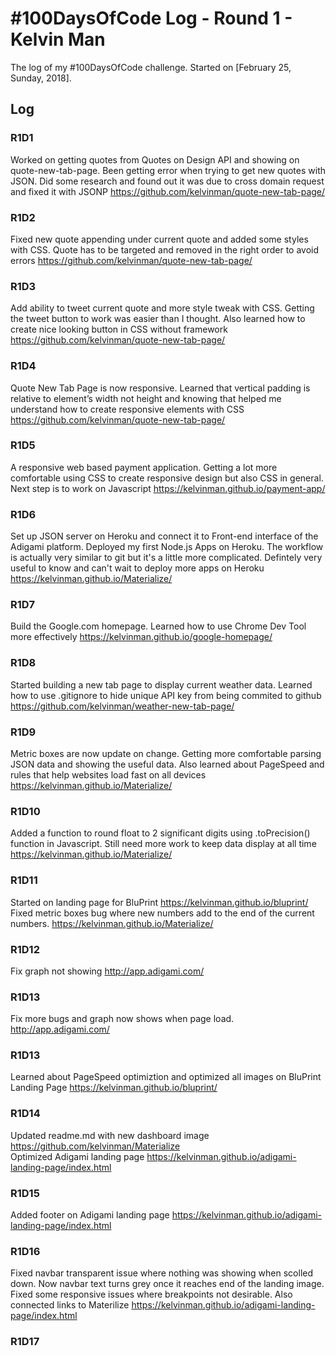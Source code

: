# #100DaysOfCode Log - Round 1 - Kelvin Man

The log of my #100DaysOfCode challenge. Started on [February 25, Sunday, 2018].

## Log

### R1D1 
Worked on getting quotes from Quotes on Design API and showing on quote-new-tab-page. Been getting error when trying to get new quotes with JSON. Did some research and found out it was due to cross domain request and fixed it with JSONP https://github.com/kelvinman/quote-new-tab-page/

### R1D2
Fixed new quote appending under current quote and added some styles with CSS. Quote has to be targeted and removed in the right order to avoid errors https://github.com/kelvinman/quote-new-tab-page/

### R1D3
Add ability to tweet current quote and more style tweak with CSS. Getting the tweet button to work was easier than I thought. Also learned how to create nice looking button in CSS without framework https://github.com/kelvinman/quote-new-tab-page/

### R1D4
Quote New Tab Page is now responsive. Learned that vertical padding is relative to element’s width not height and knowing that helped me understand how to create responsive elements with CSS https://github.com/kelvinman/quote-new-tab-page/

### R1D5
A responsive web based payment application. Getting a lot more comfortable using CSS to create responsive design but also CSS in general. Next step is to work on Javascript https://kelvinman.github.io/payment-app/

### R1D6
Set up JSON server on Heroku and connect it to Front-end interface of the Adigami platform. Deployed my first Node.js Apps on Heroku. The workflow is actually very similar to git but it's a little more complicated. Defintely very useful to know and can't wait to deploy more apps on Heroku https://kelvinman.github.io/Materialize/

### R1D7
Build the Google.com homepage. Learned how to use Chrome Dev Tool more effectively https://kelvinman.github.io/google-homepage/

### R1D8
Started building a new tab page to display current weather data. Learned how to use .gitignore to hide unique API key from being commited to github https://github.com/kelvinman/weather-new-tab-page/

### R1D9
Metric boxes are now update on change. Getting more comfortable parsing JSON data and showing the useful data. Also learned about PageSpeed and rules that help websites load fast on all devices https://kelvinman.github.io/Materialize/

### R1D10
Added a function to round float to 2 significant digits using .toPrecision() function in Javascript. Still need more work to keep data display at all time https://kelvinman.github.io/Materialize/

### R1D11
Started on landing page for BluPrint https://kelvinman.github.io/bluprint/<br>
Fixed metric boxes bug where new numbers add to the end of the current numbers. https://kelvinman.github.io/Materialize/

### R1D12
Fix graph not showing http://app.adigami.com/

### R1D13
Fix more bugs and graph now shows when page load. http://app.adigami.com/

### R1D13
Learned about PageSpeed optimiztion and optimized all images on BluPrint Landing Page https://kelvinman.github.io/bluprint/

### R1D14
Updated readme.md with new dashboard image https://github.com/kelvinman/Materialize<br>
Optimized Adigami landing page https://kelvinman.github.io/adigami-landing-page/index.html

### R1D15
Added footer on Adigami landing page https://kelvinman.github.io/adigami-landing-page/index.html

### R1D16
Fixed navbar transparent issue where nothing was showing when scolled down. Now navbar text turns grey once it reaches end of the landing image. Fixed some responsive issues where breakpoints not desirable. Also connected links to Materilize https://kelvinman.github.io/adigami-landing-page/index.html

### R1D17
